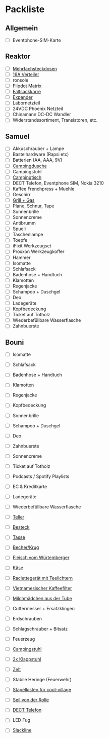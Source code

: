 # Packliste

## Allgemein
- [ ] Eventphone-SIM-Karte

## Reaktor
- [ ] [Mehrfachsteckdosen](https://github.com/reaktor23/CCCamp2019/issues/5)
- [ ] [16A Verteiler](https://github.com/reaktor23/CCCamp2019/issues/5)
- [ ] ronsole
- [ ] Flipdot Matrix
- [ ] [Faltsackkarre](https://github.com/reaktor23/CCCamp2019/issues/12)
- [ ] [Expander](https://github.com/reaktor23/CCCamp2019/issues/12)
- [ ] Labornetzteil
- [ ] 24VDC Phoenix Netzteil
- [ ] Chinamann DC-DC Wandler
- [ ] Widerstandssortiment, Transistoren, etc.

## Samuel
- [ ] Akkuschrauber + Lampe
- [ ] Bastelhardware (Rapsi etc)
- [ ] Batterien (AA, AAA, 9V)
- [ ] [Campingdusche](https://github.com/reaktor23/CCCamp2019/issues/11)
- [ ] Campingstuhl
- [ ] [Campingtisch](https://github.com/reaktor23/CCCamp2019/issues/2)
- [ ] DECT Telefon, Eventphone SIM, Nokia 3210
- [ ] Kaffee Frenchpress + Muehle
- [ ] Geschirr
- [ ] [Grill + Gas](https://github.com/reaktor23/CCCamp2019/issues/4)
- [ ] Plane, Schnur, Tape
- [ ] Sonnenbrille
- [ ] Sonnencreme
- [ ] Antibrumm
- [ ] Spueli
- [ ] Taschenlampe
- [ ] Toepfe
- [ ] iFixit Werkzeugset
- [ ] Proxxon Werkzeugkoffer
- [ ] Hammer
- [ ] Isomatte
- [ ] Schlafsack
- [ ] Badenhose + Handtuch
- [ ] Klamotten
- [ ] Regenjacke
- [ ] Schampoo + Duschgel 
- [ ] Deo
- [ ] Ladegeräte
- [ ] Kopfbedeckung
- [ ] Ticket auf Totholz
- [ ] Wiederbefüllbare Wasserflasche
- [ ] Zahnbuerste

## Bouni

- [ ] Isomatte
- [ ] Schlafsack

- [ ] Badenhose + Handtuch
- [ ] Klamotten
- [ ] Regenjacke
- [ ] Kopfbedeckung
- [ ] Sonnenbrille

- [ ] Schampoo + Duschgel 
- [ ] Deo
- [ ] Zahnbuerste
- [ ] Sonnencreme



- [ ] Ticket auf Totholz
- [ ] Podcasts / Spotify Playlists
- [ ] EC & Kreditkarte
- [ ] Ladegeräte

- [ ] Wiederbefüllbare Wasserflasche
- [ ] [Teller](https://github.com/reaktor23/CCCamp2019/issues/6)
- [ ] [Besteck](https://github.com/reaktor23/CCCamp2019/issues/6)
- [ ] [Tasse](https://github.com/reaktor23/CCCamp2019/issues/6)
- [ ] [Becher/Krug](https://github.com/reaktor23/CCCamp2019/issues/6)
- [ ] [Fleisch vom Würtemberger](https://github.com/reaktor23/CCCamp2019/issues/18)
- [ ] [Käse](https://github.com/reaktor23/CCCamp2019/issues/9)
- [ ] [Raclettegerät mit Teelichtern](https://github.com/reaktor23/CCCamp2019/issues/9)
- [ ] [Vietnamesischer Kaffeefilter](https://github.com/reaktor23/CCCamp2019/issues/7)
- [ ] [Milchmädchen aus der Tube](https://github.com/reaktor23/CCCamp2019/issues/7)


- [ ] Cuttermesser + Ersatzklingen
- [ ] Erdschrauben
- [ ] Schlagschrauber + Bitsatz
- [ ] Feuerzeug
- [ ] [Campingstuhl](https://github.com/reaktor23/CCCamp2019/issues/3)
- [ ] [2x Klappstuhl](https://github.com/reaktor23/CCCamp2019/issues/3)
- [ ] [Zelt](https://github.com/reaktor23/CCCamp2019/issues/1)
- [ ] Stabile Heringe (Feuerwehr)
- [ ] [Stapelkisten für cool-village](https://github.com/reaktor23/CCCamp2019/issues/11)
- [ ] [Seil von der Rolle](https://github.com/reaktor23/CCCamp2019/issues/20)

- [ ] [DECT Telefon](https://github.com/reaktor23/CCCamp2019/issues/24)
- [ ] LED Fug
- [ ] [Slackline](https://github.com/reaktor23/CCCamp2019/issues/14)
